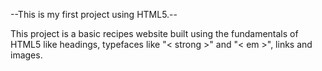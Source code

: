 --This is my first project using HTML5.--

This project is a basic recipes website built using the fundamentals of HTML5 like headings, typefaces like "< strong >" and "< em >", links and images.